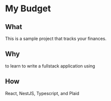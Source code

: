# My Budget

## What

This is a sample project that tracks your finances.

## Why

to learn to write a fullstack application using

## How

React, NestJS, Typescript, and Plaid
